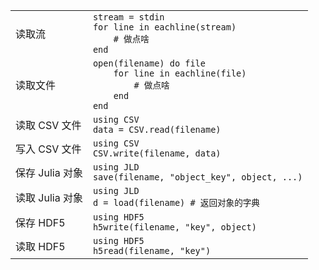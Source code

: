 |                |                                                                                 |
| -------------- | ------------------------------------------------------------------------------- |
| 读取流          | `stream = stdin`<br>`for line in eachline(stream)`<br>`    # 做点啥`<br>`end` |
| 读取文件        | `open(filename) do file`<br>`    for line in eachline(file)`<br>`        # 做点啥`<br>`    end`<br>`end` |
| 读取 CSV 文件   | `using CSV`<br>`data = CSV.read(filename)`                                      |
| 写入 CSV 文件   | `using CSV`<br>`CSV.write(filename, data)`                                      |
| 保存 Julia 对象 | `using JLD`<br>`save(filename, "object_key", object, ...)`                      |
| 读取 Julia 对象 | `using JLD`<br>`d = load(filename) # 返回对象的字典`                 |
| 保存 HDF5       | `using HDF5`<br>`h5write(filename, "key", object)`                              |
| 读取 HDF5       | `using HDF5`<br>`h5read(filename, "key")`                                       |
